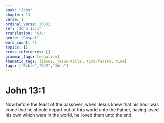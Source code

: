 ```yaml
---
book: "John"
chapter: 13
verse: 1
ordinal_verse: 26632
ref: "John 13:1"
translation: "KJV"
genre: "Gospel"
word_count: 41
topics: []
cross_references: []
grammar_tags: [negation]
thematic_tags: [jesus, jesus-title, time-feasts, time]
tags: ["Bible","KJV","John"]
---
```


# John 13:1

Now before the feast of the passover, when Jesus knew that his hour was come that he should depart out of this world unto the Father, having loved his own which were in the world, he loved them unto the end.

